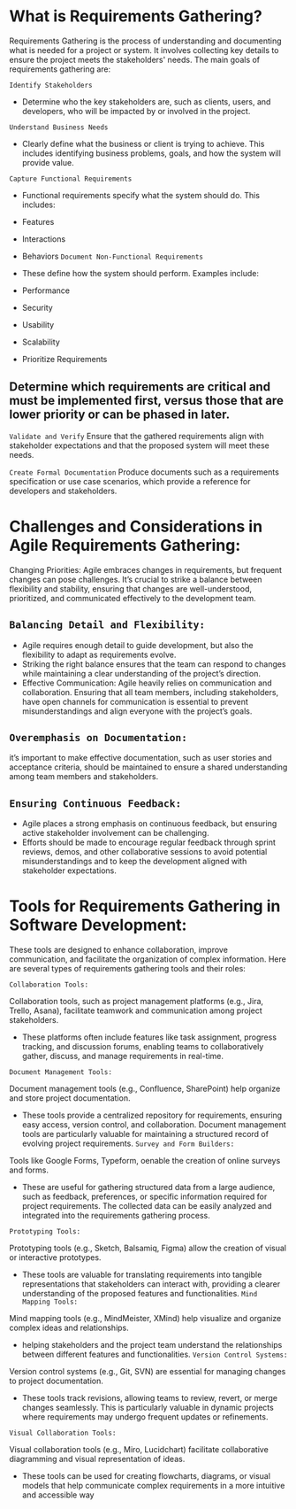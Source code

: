 
# What is Requirements Gathering?
Requirements Gathering is the process of understanding and documenting what is needed for a project or system. It involves collecting key details to ensure the project meets the stakeholders' needs. The main goals of requirements gathering are:

`Identify Stakeholders`
- Determine who the key stakeholders are, such as clients, users, and developers, who will be impacted by or involved in the project.

`Understand Business Needs`
- Clearly define what the business or client is trying to achieve. This includes identifying business problems, goals, and how the system will provide value.

`Capture Functional Requirements`
- Functional requirements specify what the system should do. This includes:
- Features
- Interactions
- Behaviors
`Document Non-Functional Requirements`
- These define how the system should perform. Examples include:

- Performance
- Security
- Usability
- Scalability
- Prioritize Requirements
## Determine which requirements are critical and must be implemented first, versus those that are lower priority or can be phased in later.

`Validate and Verify`
Ensure that the gathered requirements align with stakeholder expectations and that the proposed system will meet these needs.

`Create Formal Documentation`
Produce documents such as a requirements specification or use case scenarios, which provide a reference for developers and stakeholders.

# Challenges and Considerations in Agile Requirements Gathering:
Changing Priorities: Agile embraces changes in requirements, but frequent changes can pose challenges. It’s crucial to strike a balance between flexibility and stability, ensuring that changes are well-understood, prioritized, and communicated effectively to the development team.

## `Balancing Detail and Flexibility:` 
- Agile requires enough detail to guide development, but also the flexibility to adapt as requirements evolve. 
- Striking the right balance ensures that the team can respond to changes while maintaining a clear understanding of the project’s direction.
- Effective Communication: Agile heavily relies on communication and collaboration. Ensuring that all team members, including stakeholders, have open channels for communication is essential to prevent misunderstandings and align everyone with the project’s goals.
## `Overemphasis on Documentation:`
it’s important to make  effective documentation, such as user stories and acceptance criteria, should be maintained to ensure a shared understanding among team members and stakeholders.

## `Ensuring Continuous Feedback:`
 - Agile places a strong emphasis on continuous feedback, but ensuring active stakeholder involvement can be challenging. 
 - Efforts should be made to encourage regular feedback through sprint reviews, demos, and other collaborative sessions to avoid potential misunderstandings and to keep the development aligned with stakeholder expectations.


# Tools for Requirements Gathering in Software Development:
 These tools are designed to enhance collaboration, improve communication, and facilitate the organization of complex information. Here are several types of requirements gathering tools and their roles:

`Collaboration Tools:`

 Collaboration tools, such as project management platforms (e.g., Jira, Trello, Asana), facilitate teamwork and communication among project stakeholders.
 - These platforms often include features like task assignment, progress tracking, and discussion forums, enabling teams to collaboratively gather, discuss, and manage requirements in real-time.

`Document Management Tools:`

 Document management tools (e.g., Confluence, SharePoint) help organize and store project documentation. 

 - These tools provide a centralized repository for requirements, ensuring easy access, version control, and collaboration. Document management tools are particularly valuable for maintaining a structured record of evolving project requirements.
`Survey and Form Builders:`

 Tools like Google Forms, Typeform, oenable the creation of online surveys and forms.
 - These are useful for gathering structured data from a large audience, such as feedback, preferences, or specific information required for project requirements. The collected data can be easily analyzed and integrated into the requirements gathering process.

`Prototyping Tools:`

 Prototyping tools (e.g., Sketch, Balsamiq, Figma) allow the creation of visual or interactive prototypes.
 - These tools are valuable for translating requirements into tangible representations that stakeholders can interact with, providing a clearer understanding of the proposed features and functionalities.
`Mind Mapping Tools:` 

Mind mapping tools (e.g., MindMeister, XMind) help visualize and organize complex ideas and relationships. 
- helping stakeholders and the project team understand the relationships between different features and functionalities.
`Version Control Systems:`

 Version control systems (e.g., Git, SVN) are essential for managing changes to project documentation. 
 - These tools track revisions, allowing teams to review, revert, or merge changes seamlessly. This is particularly valuable in dynamic projects where requirements may undergo frequent updates or refinements.

`Visual Collaboration Tools:`

 Visual collaboration tools (e.g., Miro, Lucidchart) facilitate collaborative diagramming and visual representation of ideas. 
 - These tools can be used for creating flowcharts, diagrams, or visual models that help communicate complex requirements in a more intuitive and accessible way
